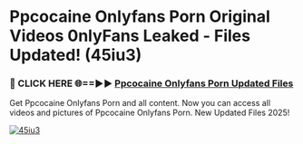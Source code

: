 # Ppcocaine Onlyfans Porn Original Videos 0nlyFans Leaked - Files Updated! (45iu3)

<h3>🔴 CLICK HERE 🌐==►► <a href="https://tinyurl.com/2wckxsce" rel="nofollow">Ppcocaine Onlyfans Porn Updated Files</a></h3>

Get Ppcocaine Onlyfans Porn and all content. Now you can access all videos and pictures of Ppcocaine Onlyfans Porn. New Updated Files 2025!

[![45iu3](https://i.imgur.com/AFduVYN.gif)](https://tinyurl.com/2wckxsce)
